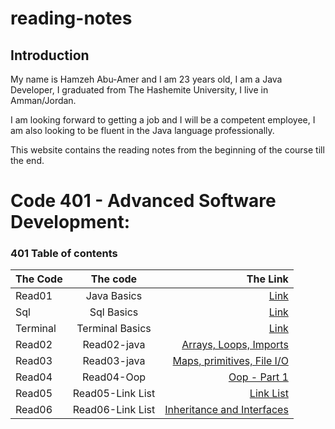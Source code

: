 # reading-notes


## Introduction
My name is Hamzeh Abu-Amer and I am 23 years old, I am a Java Developer, I graduated from  The Hashemite University, I live in Amman/Jordan.


I am looking forward to getting a job and I will be a competent employee, I am also looking to be fluent in the Java language professionally.

This website contains the reading notes from the beginning of the course till the end.


# Code 401 - Advanced Software Development:
 
### 401 Table of contents

| The Code	 |     The code     |                                    The Link |
|:----------|:----------------:|--------------------------------------------:|
| Read01    |   Java Basics    |                       [Link](401-read01.md) |
| Sql       |    Sql Basics    |                              [Link](Sql.md) |
| Terminal  | Terminal Basics  |                          [Link](Terminl.md) |
| Read02    |   Read02-java    |       [ Arrays, Loops, Imports ](Read02.md) |
| Read03    |   Read03-java    |  [  Maps, primitives, File I/O ](Read03.md) |
| Read04    |    Read04-Oop    |                [  Oop - Part 1 ](Read04.md) |
| Read05    | Read05-Link List |                   [  Link List ](Read05.md) |
| Read06    | Read06-Link List | [  Inheritance and Interfaces  ](Read06.md) |